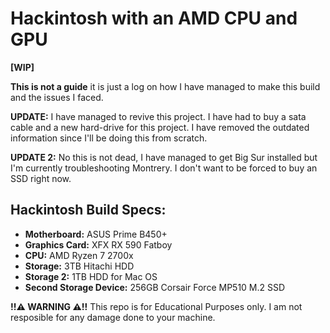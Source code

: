 
# Hackintosh with an AMD CPU and GPU 
**[WIP]**
 
 **This is not a guide** it is just a log on how I have managed to make this build and the issues I faced. 

**UPDATE:** I have managed to revive this project. I have had to buy a sata cable and a new hard-drive for this project.
I have removed the outdated information since I'll be doing this from scratch.

**UPDATE 2:** No this is not dead, I have managed to get Big Sur installed but I'm currently troubleshooting Montrery. I don't want to be forced to buy an SSD right now.

## Hackintosh Build Specs:

 - **Motherboard:** ASUS Prime B450+
 - **Graphics Card:** XFX RX 590 Fatboy
 - **CPU:** AMD Ryzen 7 2700x
 - **Storage:** 3TB Hitachi HDD
 - **Storage 2:** 1TB HDD for Mac OS
 - **Second Storage Device:** 256GB Corsair Force MP510 M.2 SSD


**!!⚠ WARNING ⚠!!** This repo is for Educational Purposes only. I am not resposible for any damage done to your machine. 
